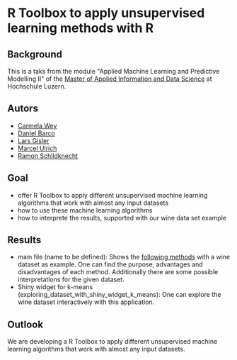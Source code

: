 # R Toolbox to apply unsupervised learning methods with R

## Background
This is a taks from the module "Applied Machine Learning and Predictive Modelling II" of the [Master of Applied Information and Data Science](https://www.hslu.ch/en/lucerne-school-of-business/degree-programmes/master/applied-information-and-data-science/) at Hochschule Luzern.


## Autors
- [Carmela Wey](https://github.com/CarmelitaW)
- [Daniel Barco](https://github.com/danielbarco)
- [Lars Gisler](https://github.com/LarsGisler)
- [Marcel Ulrich](https://github.com/MarcelUlrich)
- [Ramon Schildknecht](https://github.com/ramon-schildknecht)

## Goal
- offer R Toolbox to apply different unsupervised machine learning algorithms that work with almost any input datasets
- how to use these machine learning algorithms
- how to interprete the results, supported with our wine data set example


## Results
- main file (name to be defined): Shows the [following methods](https://github.com/ramon-schildknecht/ml2_r_toolbox/blob/master/Methods%20picture.PNG) with a wine dataset as example. One can find the purpose, advantages and disadvantages of each method. Additionally there are some possible interpretations for the given dataset. 
- Shiny widget for k-means (exploring_dataset_with_shiny_widget_k_means): One can explore the wine dataset interactively with this application. 


## Outlook
We are developing a R Toolbox to apply different unsupervised machine learning algorithms that work with almost any input datasets.



